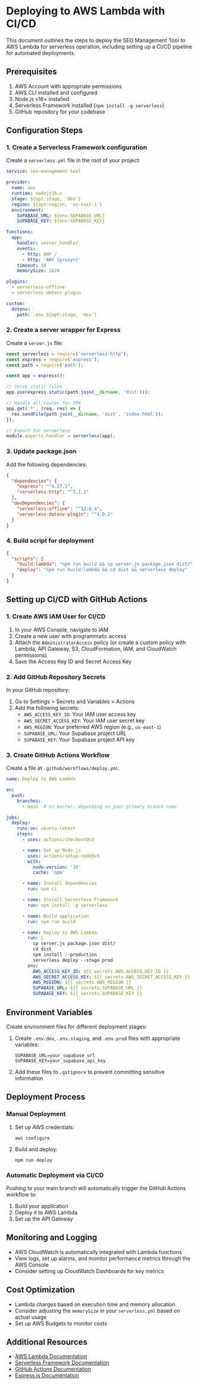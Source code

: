 
# Deploying to AWS Lambda with CI/CD

This document outlines the steps to deploy the SEO Management Tool to AWS Lambda for serverless operation, including setting up a CI/CD pipeline for automated deployments.

## Prerequisites

1. AWS Account with appropriate permissions
2. AWS CLI installed and configured
3. Node.js v16+ installed
4. Serverless Framework installed (`npm install -g serverless`)
5. GitHub repository for your codebase

## Configuration Steps

### 1. Create a Serverless Framework configuration

Create a `serverless.yml` file in the root of your project:

```yaml
service: seo-management-tool

provider:
  name: aws
  runtime: nodejs16.x
  stage: ${opt:stage, 'dev'}
  region: ${opt:region, 'us-east-1'}
  environment:
    SUPABASE_URL: ${env:SUPABASE_URL}
    SUPABASE_KEY: ${env:SUPABASE_KEY}

functions:
  app:
    handler: server.handler
    events:
      - http: ANY /
      - http: 'ANY {proxy+}'
    timeout: 30
    memorySize: 1024

plugins:
  - serverless-offline
  - serverless-dotenv-plugin

custom:
  dotenv:
    path: .env.${opt:stage, 'dev'}
```

### 2. Create a server wrapper for Express

Create a `server.js` file:

```javascript
const serverless = require('serverless-http');
const express = require('express');
const path = require('path');

const app = express();

// Serve static files
app.use(express.static(path.join(__dirname, 'dist')));

// Handle all routes for SPA
app.get('*', (req, res) => {
  res.sendFile(path.join(__dirname, 'dist', 'index.html'));
});

// Export for serverless
module.exports.handler = serverless(app);
```

### 3. Update package.json

Add the following dependencies:

```json
{
  "dependencies": {
    "express": "^4.17.1",
    "serverless-http": "^3.1.1"
  },
  "devDependencies": {
    "serverless-offline": "^12.0.4",
    "serverless-dotenv-plugin": "^4.0.2"
  }
}
```

### 4. Build script for deployment

```json
{
  "scripts": {
    "build:lambda": "npm run build && cp server.js package.json dist/",
    "deploy": "npm run build:lambda && cd dist && serverless deploy"
  }
}
```

## Setting up CI/CD with GitHub Actions

### 1. Create AWS IAM User for CI/CD

1. In your AWS Console, navigate to IAM
2. Create a new user with programmatic access
3. Attach the `AdministratorAccess` policy (or create a custom policy with Lambda, API Gateway, S3, CloudFormation, IAM, and CloudWatch permissions)
4. Save the Access Key ID and Secret Access Key

### 2. Add GitHub Repository Secrets

In your GitHub repository:
1. Go to Settings > Secrets and Variables > Actions
2. Add the following secrets:
   - `AWS_ACCESS_KEY_ID`: Your IAM user access key
   - `AWS_SECRET_ACCESS_KEY`: Your IAM user secret key
   - `AWS_REGION`: Your preferred AWS region (e.g., `us-east-1`)
   - `SUPABASE_URL`: Your Supabase project URL
   - `SUPABASE_KEY`: Your Supabase project API key

### 3. Create GitHub Actions Workflow

Create a file at `.github/workflows/deploy.yml`:

```yaml
name: Deploy to AWS Lambda

on:
  push:
    branches:
      - main  # or master, depending on your primary branch name

jobs:
  deploy:
    runs-on: ubuntu-latest
    steps:
      - uses: actions/checkout@v3

      - name: Set up Node.js
        uses: actions/setup-node@v3
        with:
          node-version: '16'
          cache: 'npm'

      - name: Install dependencies
        run: npm ci

      - name: Install Serverless Framework
        run: npm install -g serverless

      - name: Build application
        run: npm run build

      - name: Deploy to AWS Lambda
        run: |
          cp server.js package.json dist/
          cd dist
          npm install --production
          serverless deploy --stage prod
        env:
          AWS_ACCESS_KEY_ID: ${{ secrets.AWS_ACCESS_KEY_ID }}
          AWS_SECRET_ACCESS_KEY: ${{ secrets.AWS_SECRET_ACCESS_KEY }}
          AWS_REGION: ${{ secrets.AWS_REGION }}
          SUPABASE_URL: ${{ secrets.SUPABASE_URL }}
          SUPABASE_KEY: ${{ secrets.SUPABASE_KEY }}
```

## Environment Variables

Create environment files for different deployment stages:

1. Create `.env.dev`, `.env.staging`, and `.env.prod` files with appropriate variables:
   ```
   SUPABASE_URL=your_supabase_url
   SUPABASE_KEY=your_supabase_api_key
   ```

2. Add these files to `.gitignore` to prevent committing sensitive information

## Deployment Process

### Manual Deployment

1. Set up AWS credentials:
   ```
   aws configure
   ```

2. Build and deploy:
   ```
   npm run deploy
   ```

### Automatic Deployment via CI/CD

Pushing to your main branch will automatically trigger the GitHub Actions workflow to:
1. Build your application
2. Deploy it to AWS Lambda
3. Set up the API Gateway

## Monitoring and Logging

- AWS CloudWatch is automatically integrated with Lambda functions
- View logs, set up alarms, and monitor performance metrics through the AWS Console
- Consider setting up CloudWatch Dashboards for key metrics

## Cost Optimization

- Lambda charges based on execution time and memory allocation
- Consider adjusting the `memorySize` in your `serverless.yml` based on actual usage
- Set up AWS Budgets to monitor costs

## Additional Resources

- [AWS Lambda Documentation](https://docs.aws.amazon.com/lambda/latest/dg/welcome.html)
- [Serverless Framework Documentation](https://www.serverless.com/framework/docs/)
- [GitHub Actions Documentation](https://docs.github.com/en/actions)
- [Express.js Documentation](https://expressjs.com/)
